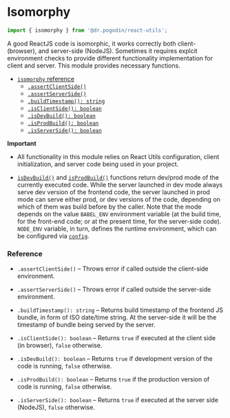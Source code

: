 # Isomorphy

```js
import { isomorphy } from '@dr.pogodin/react-utils';
```

A good ReactJS code is isomorphic, it works correctly both client- (browser),
and server-side (NodeJS). Sometimes it requires explcit environment checks to
provide different functionality implementation for client and server.
This module provides necessary functions.

- [`isomorphy` reference](#reference)
  - [`.assertClientSide()`](#assertClientSide)
  - [`.assertServerSide()`](#assertServerSide)
  - [`.buildTimestamp(): string`](#buildTimestamp)
  - [`.isClientSide(): boolean`](#isClientSide)
  - [`.isDevBuild(): boolean`](#isDevBuild)
  - [`.isProdBuild(): boolean`](#isProdBuild)
  - [`.isServerSide(): boolean`](#isServerSide)

**Important**

- All functionality in this module relies on React Utils configuration, client
  initialization, and server code being used in your project.

- [`isDevBuild()`](#isDevBuild) and [`isProdBuild()`](#isProdBuild) functions
  return dev/prod mode of the
  currently executed code. While the server launched in dev mode always serve
  dev version of the frontend code, the server launched in prod mode can serve
  either prod, or dev versions of the code, depending on which of them was build
  before by the caller. Note that the mode depends on the value `BABEL_ENV`
  environment variable (at the build time, for the front-end code; or at
  the present time, for the server-side code). `NODE_ENV` variable, in turn,
  defines the runtime environment, which can be configured via
  [`config`](./config-utils.md).

### Reference

- <a name="assertClientSide"></a>
  `.assertClientSide()` &ndash; Throws error if called outside the client-side
  environment.

- <a name="assertServerSide"></a>
  `.assertServerSide()` &ndash; Throws error if called outside the server-side
  environment.

- <a name="buildTimestamp"></a>
  `.buildTimestamp(): string` &ndash; Returns build timestamp of the frontend JS
  bundle, in form of ISO date/time string. At the server-side it will be the
  timestamp of bundle being served by the server.

- <a name="isClientSide"></a>
  `.isClientSide(): boolean` &ndash; Returns `true` if executed at the client
  side (in browser), `false` otherwise.

- <a name="isDevBuild"><a/>
  `.isDevBuild(): boolean` &ndash; Returns `true` if development version of
    the code is running, `false` otherwise.

- <a name="isProdBuild"></a>
  `.isProdBuild(): boolean` &ndash; Returns `true` if the production version
    of code is running, `false` otherwise.

- <a name="isServerSide"></a>
  `.isServerSide(): boolean` &ndash; Returns `true` if executed at
  the server side (NodeJS), `false` otherwise.

